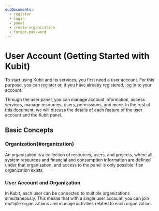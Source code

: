 ```yaml
---
subDocuments:
  - register
  - login
  - panel
  - create-organization
  - forgot-password
---
```


# User Account (Getting Started with Kubit)

To start using Kubit and its services, you first need a user account. For this purpose, you can [register](register) or, if you have already registered, [log in](login) to your account.

Through the user panel, you can manage account information, access services, manage resources, users, permissions, and more. In the rest of this document, we will discuss the details of each feature of the user account and the Kubit panel.

## Basic Concepts

### Organization{#organization}

An organization is a collection of resources, users, and projects, where all system resources and financial and consumption information are defined under that organization, and access to the panel is only possible if an organization exists.

### User Account and Organization

In Kubit, each user can be connected to multiple organizations simultaneously. This means that with a single user account, you can join multiple organizations and manage activities related to each organization.
